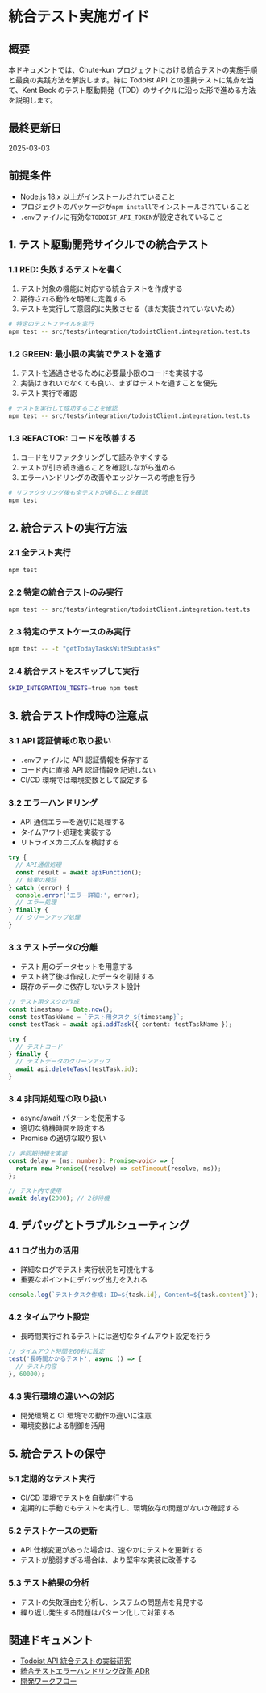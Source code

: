 # 統合テスト実施ガイド

## 概要

本ドキュメントでは、Chute-kun プロジェクトにおける統合テストの実施手順と最良の実践方法を解説します。特に Todoist API との連携テストに焦点を当て、Kent Beck のテスト駆動開発（TDD）のサイクルに沿った形で進める方法を説明します。

## 最終更新日

2025-03-03

## 前提条件

- Node.js 18.x 以上がインストールされていること
- プロジェクトのパッケージが`npm install`でインストールされていること
- `.env`ファイルに有効な`TODOIST_API_TOKEN`が設定されていること

## 1. テスト駆動開発サイクルでの統合テスト

### 1.1 RED: 失敗するテストを書く

1. テスト対象の機能に対応する統合テストを作成する
2. 期待される動作を明確に定義する
3. テストを実行して意図的に失敗させる（まだ実装されていないため）

```bash
# 特定のテストファイルを実行
npm test -- src/tests/integration/todoistClient.integration.test.ts
```

### 1.2 GREEN: 最小限の実装でテストを通す

1. テストを通過させるために必要最小限のコードを実装する
2. 実装はきれいでなくても良い、まずはテストを通すことを優先
3. テスト実行で確認

```bash
# テストを実行して成功することを確認
npm test -- src/tests/integration/todoistClient.integration.test.ts
```

### 1.3 REFACTOR: コードを改善する

1. コードをリファクタリングして読みやすくする
2. テストが引き続き通ることを確認しながら進める
3. エラーハンドリングの改善やエッジケースの考慮を行う

```bash
# リファクタリング後も全テストが通ることを確認
npm test
```

## 2. 統合テストの実行方法

### 2.1 全テスト実行

```bash
npm test
```

### 2.2 特定の統合テストのみ実行

```bash
npm test -- src/tests/integration/todoistClient.integration.test.ts
```

### 2.3 特定のテストケースのみ実行

```bash
npm test -- -t "getTodayTasksWithSubtasks"
```

### 2.4 統合テストをスキップして実行

```bash
SKIP_INTEGRATION_TESTS=true npm test
```

## 3. 統合テスト作成時の注意点

### 3.1 API 認証情報の取り扱い

- `.env`ファイルに API 認証情報を保存する
- コード内に直接 API 認証情報を記述しない
- CI/CD 環境では環境変数として設定する

### 3.2 エラーハンドリング

- API 通信エラーを適切に処理する
- タイムアウト処理を実装する
- リトライメカニズムを検討する

```typescript
try {
  // API通信処理
  const result = await apiFunction();
  // 結果の検証
} catch (error) {
  console.error('エラー詳細:', error);
  // エラー処理
} finally {
  // クリーンアップ処理
}
```

### 3.3 テストデータの分離

- テスト用のデータセットを用意する
- テスト終了後は作成したデータを削除する
- 既存のデータに依存しないテスト設計

```typescript
// テスト用タスクの作成
const timestamp = Date.now();
const testTaskName = `テスト用タスク_${timestamp}`;
const testTask = await api.addTask({ content: testTaskName });

try {
  // テストコード
} finally {
  // テストデータのクリーンアップ
  await api.deleteTask(testTask.id);
}
```

### 3.4 非同期処理の取り扱い

- async/await パターンを使用する
- 適切な待機時間を設定する
- Promise の適切な取り扱い

```typescript
// 非同期待機を実装
const delay = (ms: number): Promise<void> => {
  return new Promise((resolve) => setTimeout(resolve, ms));
};

// テスト内で使用
await delay(2000); // 2秒待機
```

## 4. デバッグとトラブルシューティング

### 4.1 ログ出力の活用

- 詳細なログでテスト実行状況を可視化する
- 重要なポイントにデバッグ出力を入れる

```typescript
console.log(`テストタスク作成: ID=${task.id}, Content=${task.content}`);
```

### 4.2 タイムアウト設定

- 長時間実行されるテストには適切なタイムアウト設定を行う

```typescript
// タイムアウト時間を60秒に設定
test('長時間かかるテスト', async () => {
  // テスト内容
}, 60000);
```

### 4.3 実行環境の違いへの対応

- 開発環境と CI 環境での動作の違いに注意
- 環境変数による制御を活用

## 5. 統合テストの保守

### 5.1 定期的なテスト実行

- CI/CD 環境でテストを自動実行する
- 定期的に手動でもテストを実行し、環境依存の問題がないか確認する

### 5.2 テストケースの更新

- API 仕様変更があった場合は、速やかにテストを更新する
- テストが脆弱すぎる場合は、より堅牢な実装に改善する

### 5.3 テスト結果の分析

- テストの失敗理由を分析し、システムの問題点を発見する
- 繰り返し発生する問題はパターン化して対策する

## 関連ドキュメント

- [Todoist API 統合テストの実装研究](../research/jest-integration-testing.md)
- [統合テストエラーハンドリング改善 ADR](../adr/ADR-006-Integration-Test-Error-Handling.md)
- [開発ワークフロー](./development-workflow.md)
